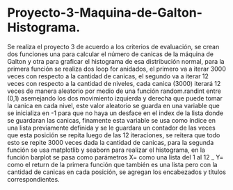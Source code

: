 # Proyecto-3-Maquina-de-Galton-Histograma.

Se realiza el proyecto 3 de acuerdo a los criterios de evaluación, se crean dos funciones una para calcular el número de canicas de la máquina de Galton y otra para graficar el histograma de esa distribución normal, para la primera función se realiza dos loop for anidados, el primero va a iterar 3000 veces con respecto a la cantidad de canicas, el segundo va a iterar 12 veces con respecto a la cantidad de niveles, cada canica (3000) iterará 12 veces de manera aleatorio por medio de una función random.randint entre (0,1) asemejando los dos movimiento izquierda y derecha que puede tomar la canica en cada nivel, este valor aleatorio se guarda en una variable que se inicializa en -1 para que no haya un desface en el index de la lista donde se guardaran las canicas, finamente esta variable se usa como índice en una lista previamente definida y se le guardara un contador de las veces que esta posición se repita luego de las 12 iteraciones, se reitera que todo esto se repite 3000 veces dada la cantidad de canicas, para la segunda función se usa matplotlib y seaborn para realizar el histograma, en la función barplot se pasa como parámetros X= como una lista del 1 al 12 _ Y= como el return de la primera función que también es una lista pero con la cantidad de canicas en cada posición, se agregan los encabezados y títulos correspondientes. 
